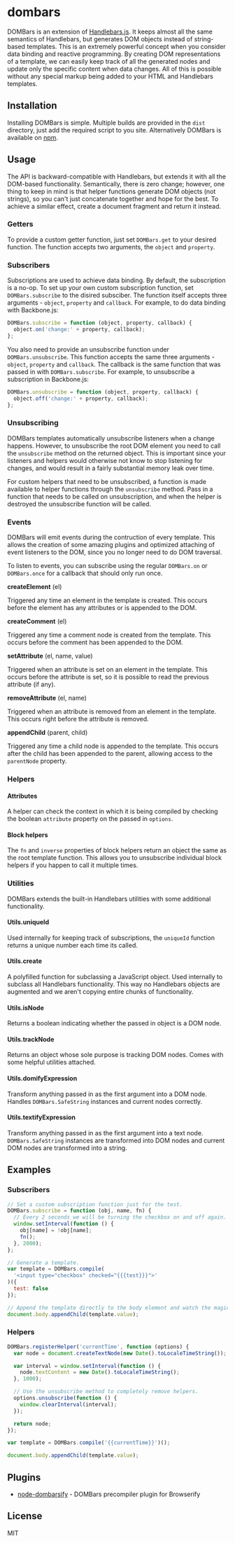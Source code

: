 # dombars

DOMBars is an extension of [Handlebars.js](https://github.com/wycats/handlebars.js). It keeps almost all the same semantics of Handlebars, but generates DOM objects instead of string-based templates. This is an extremely powerful concept when you consider data binding and reactive programming. By creating DOM representations of a template, we can easily keep track of all the generated nodes and update only the specific content when data changes. All of this is possible without any special markup being added to your HTML and Handlebars templates.

## Installation

Installing DOMBars is simple. Multiple builds are provided in the `dist` directory, just add the required script to you site. Alternatively DOMBars is available on [npm](https://npmjs.org/package/dombars).

## Usage

The API is backward-compatible with Handlebars, but extends it with all the DOM-based functionality. Semantically, there is zero change; however, one thing to keep in mind is that helper functions generate DOM objects (not strings), so you can't just concatenate together and hope for the best. To achieve a similar effect, create a document fragment and return it instead.

### Getters

To provide a custom getter function, just set `DOMBars.get` to your desired function. The function accepts two arguments, the `object` and `property`.

### Subscribers

Subscriptions are used to achieve data binding. By default, the subscription is a no-op. To set up your own custom subscription function, set `DOMBars.subscribe` to the disired subsciber. The function itself accepts three arguments - `object`, `property` and `callback`. For example, to do data binding with Backbone.js:

```js
DOMBars.subscribe = function (object, property, callback) {
  object.on('change:' + property, callback);
};
```

You also need to provide an unsubscribe function under `DOMBars.unsubscribe`. This function accepts the same three arguments - `object`, `property` and `callback`. The callback is the same function that was passed in with `DOMBars.subscribe`. For example, to unsubscribe a subscription in Backbone.js:

```js
DOMBars.unsubscribe = function (object, property, callback) {
  object.off('change:' + property, callback);
};
```

### Unsubscribing

DOMBars templates automatically unsubscribe listeners when a change happens. However, to unsubscribe the root DOM element you need to call the `unsubscribe` method on the returned object. This is important since your listeners and helpers would otherwise not know to stop listening for changes, and would result in a fairly substantial memory leak over time.

For custom helpers that need to be unsubscribed, a function is made available to helper functions through the `unsubscribe` method. Pass in a function that needs to be called on unsubscription, and when the helper is destroyed the unsubscribe function will be called.

### Events

DOMBars will emit events during the contruction of every template. This allows the creation of some amazing plugins and optimized attaching of event listeners to the DOM, since you no longer need to do DOM traversal.

To listen to events, you can subscribe using the regular `DOMBars.on` or `DOMBars.once` for a callback that should only run once.

**createElement** (el)

Triggered any time an element in the template is created. This occurs before the element has any attributes or is appended to the DOM.

**createComment** (el)

Triggered any time a comment node is created from the template. This occurs before the comment has been appended to the DOM.

**setAttribute** (el, name, value)

Triggered when an attribute is set on an element in the template. This occurs before the attribute is set, so it is possible to read the previous attribute (if any).

**removeAttribute** (el, name)

Triggered when an attribute is removed from an element in the template. This occurs right before the attribute is removed.

**appendChild** (parent, child)

Triggered any time a child node is appended to the template. This occurs after the child has been appended to the parent, allowing access to the `parentNode` property.

### Helpers

#### Attributes

A helper can check the context in which it is being compiled by checking the boolean `attribute` property on the passed in `options`.

#### Block helpers

The `fn` and `inverse` properties of block helpers return an object the same as the root template function. This allows you to unsubscribe individual block helpers if you happen to call it multiple times.

### Utilities

DOMBars extends the built-in Handlebars utilities with some additional functionality.

#### Utils.uniqueId

Used internally for keeping track of subscriptions, the `uniqueId` function returns a unique number each time its called.

#### Utils.create

A polyfilled function for subclassing a JavaScript object. Used internally to subclass all Handlebars functionality. This way no Handlebars objects are augmented and we aren't copying entire chunks of functionality.

#### Utils.isNode

Returns a boolean indicating whether the passed in object is a DOM node.

#### Utils.trackNode

Returns an object whose sole purpose is tracking DOM nodes. Comes with some helpful utilities attached.

#### Utils.domifyExpression

Transform anything passed in as the first argument into a DOM node. Handles `DOMBars.SafeString` instances and current nodes correctly.

#### Utils.textifyExpression

Transform anything passed in as the first argument into a text node. `DOMBars.SafeString` instances are transformed into DOM nodes and current DOM nodes are transformed into a string.

## Examples

### Subscribers

```js
// Set a custom subscription function just for the test.
DOMBars.subscribe = function (obj, name, fn) {
  // Every 2 seconds we will be turning the checkbox on and off again.
  window.setInterval(function () {
    obj[name] = !obj[name];
    fn();
  }, 2000);
};

// Generate a template.
var template = DOMBars.compile(
  '<input type="checkbox" checked="{{{test}}}">'
)({
  test: false
});

// Append the template directly to the body element and watch the magic happen.
document.body.appendChild(template.value);
```

### Helpers

```js
DOMBars.registerHelper('currentTime', function (options) {
  var node = document.createTextNode(new Date().toLocaleTimeString());

  var interval = window.setInterval(function () {
    node.textContent = new Date().toLocaleTimeString();
  }, 1000);

  // Use the unsubscribe method to completely remove helpers.
  options.unsubscribe(function () {
    window.clearInterval(interval);
  });

  return node;
});

var template = DOMBars.compile('{{currentTime}}')();

document.body.appendChild(template.value);
```

## Plugins

* [node-dombarsify](https://github.com/blakeembrey/node-dombarsify) - DOMBars precompiler plugin for Browserify

## License

MIT
